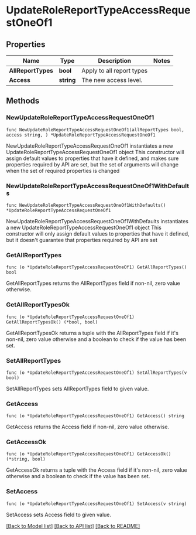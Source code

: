 # UpdateRoleReportTypeAccessRequestOneOf1

## Properties

Name | Type | Description | Notes
------------ | ------------- | ------------- | -------------
**AllReportTypes** | **bool** | Apply to all report types | 
**Access** | **string** | The new access level. | 

## Methods

### NewUpdateRoleReportTypeAccessRequestOneOf1

`func NewUpdateRoleReportTypeAccessRequestOneOf1(allReportTypes bool, access string, ) *UpdateRoleReportTypeAccessRequestOneOf1`

NewUpdateRoleReportTypeAccessRequestOneOf1 instantiates a new UpdateRoleReportTypeAccessRequestOneOf1 object
This constructor will assign default values to properties that have it defined,
and makes sure properties required by API are set, but the set of arguments
will change when the set of required properties is changed

### NewUpdateRoleReportTypeAccessRequestOneOf1WithDefaults

`func NewUpdateRoleReportTypeAccessRequestOneOf1WithDefaults() *UpdateRoleReportTypeAccessRequestOneOf1`

NewUpdateRoleReportTypeAccessRequestOneOf1WithDefaults instantiates a new UpdateRoleReportTypeAccessRequestOneOf1 object
This constructor will only assign default values to properties that have it defined,
but it doesn't guarantee that properties required by API are set

### GetAllReportTypes

`func (o *UpdateRoleReportTypeAccessRequestOneOf1) GetAllReportTypes() bool`

GetAllReportTypes returns the AllReportTypes field if non-nil, zero value otherwise.

### GetAllReportTypesOk

`func (o *UpdateRoleReportTypeAccessRequestOneOf1) GetAllReportTypesOk() (*bool, bool)`

GetAllReportTypesOk returns a tuple with the AllReportTypes field if it's non-nil, zero value otherwise
and a boolean to check if the value has been set.

### SetAllReportTypes

`func (o *UpdateRoleReportTypeAccessRequestOneOf1) SetAllReportTypes(v bool)`

SetAllReportTypes sets AllReportTypes field to given value.


### GetAccess

`func (o *UpdateRoleReportTypeAccessRequestOneOf1) GetAccess() string`

GetAccess returns the Access field if non-nil, zero value otherwise.

### GetAccessOk

`func (o *UpdateRoleReportTypeAccessRequestOneOf1) GetAccessOk() (*string, bool)`

GetAccessOk returns a tuple with the Access field if it's non-nil, zero value otherwise
and a boolean to check if the value has been set.

### SetAccess

`func (o *UpdateRoleReportTypeAccessRequestOneOf1) SetAccess(v string)`

SetAccess sets Access field to given value.



[[Back to Model list]](../README.md#documentation-for-models) [[Back to API list]](../README.md#documentation-for-api-endpoints) [[Back to README]](../README.md)


